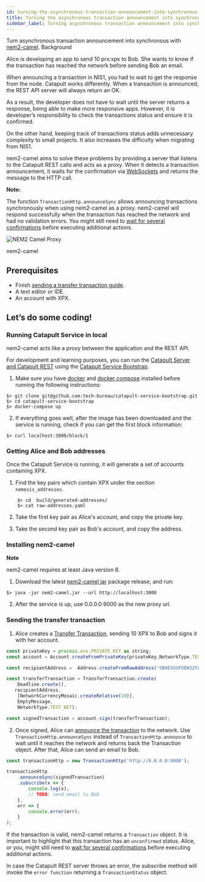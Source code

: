 ```yaml
---
id: turning-the-asynchronous-transaction-announcement-into-synchronous
title: Turning the asynchronous transaction announcement into synchronous
sidebar_label: Turning asynchronous transaction announcement into synchronous
---
```

Turn asynchronous transaction announcement into synchronous with [nem2-camel](https://github.com/proximax-storage/nem2-camel).
Background

Alice is developing an app to send 10 prx:xpx to Bob. She wants to know if the transaction has reached the network before sending Bob an email.

When announcing a transaction in NIS1, you had to wait to get the response from the node. Catapult works differently. When a transaction is announced, the REST API server will always return an OK.

As a result, the developer does not have to wait until the server returns a response, being able to make more responsive apps. However, it is developer’s responsibility to check the transactions status and ensure it is confirmed.

On the other hand, keeping track of transactions status adds unnecessary complexity to small projects. It also increases the difficulty when migrating from NIS1.

nem2-camel aims to solve these problems by providing a server that listens to the Catapult REST calls and acts as a proxy. When it detects a transaction announcement, it waits for the confirmation via [WebSockets](../../rest-api/websockets.md) and returns the message to the HTTP call.

<div class=info>

**Note:**

The function `TransactionHttp.announceSync` allows announcing transactions synchronously when using nem2-camel as a proxy. nem2-camel will respond successfully when the transaction has reached the network and had no validation errors. You might still need to [wait for several confirmations](../../protocol/transaction.md) before executing additional actions.

</div>

![NEM2 Camel Proxy](/img/nem2-camel-proxy.png "NEM2 Camel Proxy")

<p class=caption>nem2-camel</p>

## Prerequisites

- Finish [sending a transfer transaction guide](../transaction/sending-a-transfer-transaction.md).
- A text editor or IDE.
- An account with XPX.

## Let’s do some coding!

### Running Catapult Service in local

nem2-camel acts like a proxy between the application and the REST API.

For development and learning purposes, you can run the [Catapult Server and Catapult REST](../../protocol/node.md) using the [Catapult Service Bootstrap](https://github.com/tech-bureau/catapult-service-bootstrap/).

1. Make sure you have [docker](https://docs.docker.com/install/) and [docker compose](https://docs.docker.com/compose/install/) installed before running the following instructions:

```
$> git clone git@github.com:tech-bureau/catapult-service-bootstrap.git
$> cd catapult-service-bootstrap
$> docker-compose up
```

2. If everything goes well, after the image has been downloaded and the service is running, check if you can get the first block information:

```
$> curl localhost:3000/block/1
```

### Getting Alice and Bob addresses

Once the Catapult Service is running, it will generate a set of accounts containing XPX.

1. Find the key pairs which contain XPX under the section `nemesis_addresses`.

```
    $> cd  build/generated-addresses/
    $> cat raw-addresses.yaml
```

2. Take the first key pair as Alice's account, and copy the private key.

3. Take the second key pair as Bob's account, and copy the address.

### Installing nem2-camel

<div class=info>

**Note**

nem2-camel requires at least Java version 8.

</div>

1. Download the latest [nem2-camel jar](https://github.com/proximax-storage/nem2-camel/releases) package release, and run:

```
$> java -jar nem2-camel.jar --url http://localhost:3000
```

2. After the service is up, use 0.0.0.0:9000 as the new proxy url.

### Sending the transfer transaction

1. Alice creates a [Transfer Transaction](../../built-in-features/transfer-transaction.md), sending 10 XPX to Bob and signs it with her account.

<!--DOCUSAURUS_CODE_TABS-->
<!--TypeScript-->
```js
const privateKey = process.env.PRIVATE_KEY as string;
const account = Account.createFromPrivateKey(privateKey,NetworkType.TEST_NET);

const recipientAddress =  Address.createFromRawAddress('SBHEVGUFDEW22FAT2EFU6UYXRKLTC6HFOPB4CRSE');

const transferTransaction = TransferTransaction.create(
    Deadline.create(),
   recipientAddress,
    [NetworkCurrencyMosaic.createRelative(10)],
    EmptyMessage,
    NetworkType.TEST_NET);

const signedTransaction = account.sign(transferTransaction);
```

<!--END_DOCUSAURUS_CODE_TABS-->

2. Once signed, Alice can [announce the transaction](../../protocol/transaction.md) to the network. Use `TransactionHttp.announceSync` instead of `TransactionHttp.announce` to wait until it reaches the network and returns back the Transaction object. After that, Alice can send an email to Bob.

<!--DOCUSAURUS_CODE_TABS-->
<!--TypeScript-->
```js
const transactionHttp = new TransactionHttp('http://0.0.0.0:9000');

transactionHttp
    .announceSync(signedTransaction)
    .subscribe(x => {
        console.log(x);
        // TODO: send email to Bob
    },
    err => {
        console.error(err);
    }
);
```

<!--END_DOCUSAURUS_CODE_TABS-->

If the transaction is valid, nem2-camel returns a `Transaction` object. It is important to highlight that this transaction has an `unconfirmed` status. Alice, or you, might still need to [wait for several confirmations](../../protocol/transaction.md) before executing additional actions.

In case the Catapult REST server throws an error, the subscribe method will invoke the `error function` returning a `TransactionStatus` object.
